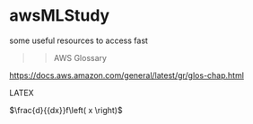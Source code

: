 # awsMLStudy
some useful resources to access fast

>> AWS Glossary

https://docs.aws.amazon.com/general/latest/gr/glos-chap.html


LATEX

$\frac{d}{{dx}}f\left( x \right)$
